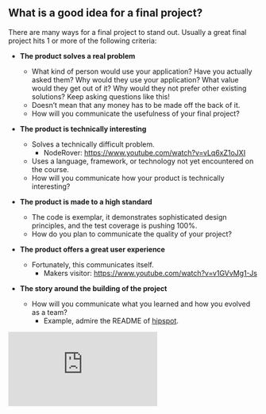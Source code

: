 ## What is a good idea for a final project?
There are many ways for a final project to stand out. Usually a great final project hits 1 or more of the following criteria:
    
- **The product solves a real problem**
    - What kind of person would use your application? Have you actually asked them? Why would they use your application? What value would they get out of it? Why would they not prefer other existing solutions? Keep asking questions like this!
    - Doesn’t mean that any money has to be made off the back of it.
    - How will you communicate the usefulness of your final project?  

- **The product is technically interesting**
    - Solves a technically difficult problem.
        - NodeRover: https://www.youtube.com/watch?v=vLq6xZ1oJXI
    - Uses a language, framework, or technology not yet encountered on the course.
    - How will you communicate how your product is technically interesting?   

- **The product is made to a high standard**
    - The code is exemplar, it demonstrates sophisticated design principles, and the test coverage is pushing 100%.
    - How do you plan to communicate the quality of your project?   

- **The product offers a great user experience**
    - Fortunately, this communicates itself.
        - Makers visitor: https://www.youtube.com/watch?v=v1GVvMg1-Js     

- **The story around the building of the project**
    - How will you communicate what you learned and how you evolved as a team?
        - Example, admire the README of [hipspot](https://github.com/ejbyne/hipspot).


![Tracking pixel](https://githubanalytics.herokuapp.com/course/pills/what_makes_a_good_final_project.md)
